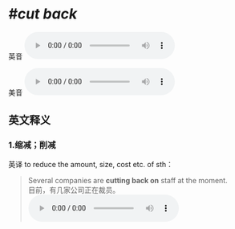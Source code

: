 # ***\#cut back*** 
英音
<audio src="./media/cut back1_AAC.aac" controls="controls"></audio>

美音
<audio src="./media/cut back2_AAC.aac" controls="controls"></audio>



  

英文释义
---
### 1.**缩减；削减**  
英译  to reduce the amount, size, cost etc. of sth：

 > Several companies are **cutting back on** staff at the moment.   
 > 目前，有几家公司正在裁员。    
<audio src="./media/P117 cut back.aac" controls="controls"></audio>


